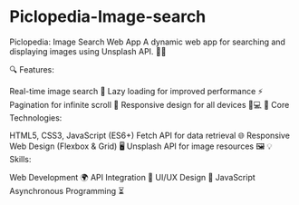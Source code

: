 # Piclopedia-Image-search
Piclopedia: Image Search Web App
A dynamic web app for searching and displaying images using Unsplash API. 🎨✨

🔍 Features:

Real-time image search 📸
Lazy loading for improved performance ⚡
Pagination for infinite scroll 🔄
Responsive design for all devices 📱💻
🔧 Core Technologies:

HTML5, CSS3, JavaScript (ES6+)
Fetch API for data retrieval 🌐
Responsive Web Design (Flexbox & Grid) 🖥️
Unsplash API for image resources 🖼️
💡 Skills:

Web Development 🌍
API Integration 🔗
UI/UX Design 🎨
JavaScript Asynchronous Programming ⏳
